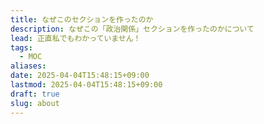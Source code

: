 ```yaml
---
title: なぜこのセクションを作ったのか
description: なぜこの「政治関係」セクションを作ったのかについて
lead: 正直私でもわかっていません！
tags:
  - MOC
aliases: 
date: 2025-04-04T15:48:15+09:00
lastmod: 2025-04-04T15:48:15+09:00
draft: true
slug: about
---
```

